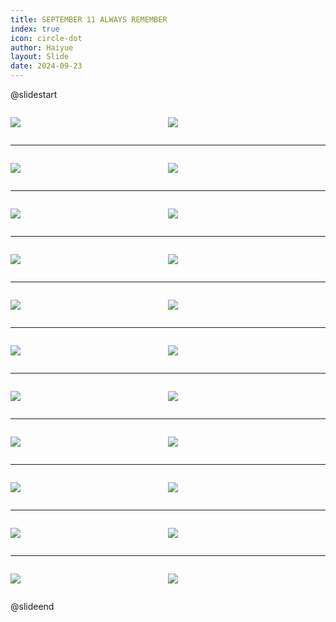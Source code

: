 ```yaml
---
title: SEPTEMBER 11 ALWAYS REMEMBER
index: true
icon: circle-dot
author: Haiyue
layout: Slide
date: 2024-09-23
---
```

 
@slidestart

<div style="display:flex">
<div style="flex:1">

![](https://raw.githubusercontent.com/yclord/reading/refs/heads/master/english/Level-R/SEPTEMBER%2011%20ALWAYS%20REMEMBER/001.webp)
</div>
<div style="flex:1">

![](https://raw.githubusercontent.com/yclord/reading/refs/heads/master/english/Level-R/SEPTEMBER%2011%20ALWAYS%20REMEMBER/002.webp)
</div>
</div>

---

<div style="display:flex">
<div style="flex:1">

![](https://raw.githubusercontent.com/yclord/reading/refs/heads/master/english/Level-R/SEPTEMBER%2011%20ALWAYS%20REMEMBER/003.webp)
</div>
<div style="flex:1">

![](https://raw.githubusercontent.com/yclord/reading/refs/heads/master/english/Level-R/SEPTEMBER%2011%20ALWAYS%20REMEMBER/004.webp)
</div>
</div>

---

<div style="display:flex">
<div style="flex:1">

![](https://raw.githubusercontent.com/yclord/reading/refs/heads/master/english/Level-R/SEPTEMBER%2011%20ALWAYS%20REMEMBER/005.webp)
</div>
<div style="flex:1">

![](https://raw.githubusercontent.com/yclord/reading/refs/heads/master/english/Level-R/SEPTEMBER%2011%20ALWAYS%20REMEMBER/006.webp)
</div>
</div>

---

<div style="display:flex">
<div style="flex:1">

![](https://raw.githubusercontent.com/yclord/reading/refs/heads/master/english/Level-R/SEPTEMBER%2011%20ALWAYS%20REMEMBER/007.webp)
</div>
<div style="flex:1">

![](https://raw.githubusercontent.com/yclord/reading/refs/heads/master/english/Level-R/SEPTEMBER%2011%20ALWAYS%20REMEMBER/008.webp)
</div>
</div>

---

<div style="display:flex">
<div style="flex:1">

![](https://raw.githubusercontent.com/yclord/reading/refs/heads/master/english/Level-R/SEPTEMBER%2011%20ALWAYS%20REMEMBER/009.webp)
</div>
<div style="flex:1">

![](https://raw.githubusercontent.com/yclord/reading/refs/heads/master/english/Level-R/SEPTEMBER%2011%20ALWAYS%20REMEMBER/010.webp)
</div>
</div>

---

<div style="display:flex">
<div style="flex:1">

![](https://raw.githubusercontent.com/yclord/reading/refs/heads/master/english/Level-R/SEPTEMBER%2011%20ALWAYS%20REMEMBER/011.webp)
</div>
<div style="flex:1">

![](https://raw.githubusercontent.com/yclord/reading/refs/heads/master/english/Level-R/SEPTEMBER%2011%20ALWAYS%20REMEMBER/012.webp)
</div>
</div>

---

<div style="display:flex">
<div style="flex:1">

![](https://raw.githubusercontent.com/yclord/reading/refs/heads/master/english/Level-R/SEPTEMBER%2011%20ALWAYS%20REMEMBER/013.webp)
</div>
<div style="flex:1">

![](https://raw.githubusercontent.com/yclord/reading/refs/heads/master/english/Level-R/SEPTEMBER%2011%20ALWAYS%20REMEMBER/014.webp)
</div>
</div>

---

<div style="display:flex">
<div style="flex:1">

![](https://raw.githubusercontent.com/yclord/reading/refs/heads/master/english/Level-R/SEPTEMBER%2011%20ALWAYS%20REMEMBER/015.webp)
</div>
<div style="flex:1">

![](https://raw.githubusercontent.com/yclord/reading/refs/heads/master/english/Level-R/SEPTEMBER%2011%20ALWAYS%20REMEMBER/016.webp)
</div>
</div>

---

<div style="display:flex">
<div style="flex:1">

![](https://raw.githubusercontent.com/yclord/reading/refs/heads/master/english/Level-R/SEPTEMBER%2011%20ALWAYS%20REMEMBER/017.webp)
</div>
<div style="flex:1">

![](https://raw.githubusercontent.com/yclord/reading/refs/heads/master/english/Level-R/SEPTEMBER%2011%20ALWAYS%20REMEMBER/018.webp)
</div>
</div>

---

<div style="display:flex">
<div style="flex:1">

![](https://raw.githubusercontent.com/yclord/reading/refs/heads/master/english/Level-R/SEPTEMBER%2011%20ALWAYS%20REMEMBER/019.webp)
</div>
<div style="flex:1">

![](https://raw.githubusercontent.com/yclord/reading/refs/heads/master/english/Level-R/SEPTEMBER%2011%20ALWAYS%20REMEMBER/020.webp)
</div>
</div>

---

<div style="display:flex">
<div style="flex:1">

![](https://raw.githubusercontent.com/yclord/reading/refs/heads/master/english/Level-R/SEPTEMBER%2011%20ALWAYS%20REMEMBER/021.webp)
</div>
<div style="flex:1">

![](https://raw.githubusercontent.com/yclord/reading/refs/heads/master/english/Level-R/SEPTEMBER%2011%20ALWAYS%20REMEMBER/022.webp)
</div>
</div>

@slideend